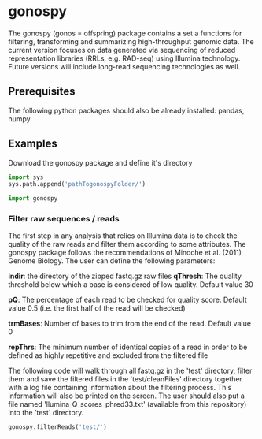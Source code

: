# gonospy

The gonospy (gonos = offspring) package contains a set a functions for filtering, transforming and summarizing high-throughput genomic data. The current version focuses on
data generated via sequencing of reduced representation libraries (RRLs, e.g. RAD-seq) using Illumina technology. Future versions will include long-read sequencing technologies as well.

## Prerequisites
The following python packages should also be already installed:
pandas, numpy

## Examples

Download the gonospy package and define it's directory
```python
import sys 
sys.path.append('pathTogonospyFolder/')

import gonospy
```

### Filter raw sequences / reads
The first step in any analysis that relies on Illumina data is to check the quality of the raw reads and filter them according to some attributes. The gonospy package follows the
recommendations of Minoche et al. (2011) Genome Biology. The user can define the following parameters:

**indir**: the directory of the zipped fastq.gz raw files
**qThresh**: The quality threshold below which a base is considered of low quality. Default value 30

**pQ**: The percentage of each read to be checked for quality score. Default value 0.5 (i.e. the first half of the read will be checked)

**trmBases**: Number of bases to trim from the end of the read. Default value 0

**repThrs**: The minimum number of identical copies of a read in order to be defined as highly repetitive and excluded from the filtered file

The following code will walk through all fastq.gz in the 'test' directory, filter them and save the filtered files in the 'test/cleanFiles' directory together with
a log file containing information about the filtering process. This information will also be printed on the screen. The user should also put a file named 'llumina_Q_scores_phred33.txt' (available from this repository) into the 'test' directory.

```python
gonospy.filterReads('test/')
```

